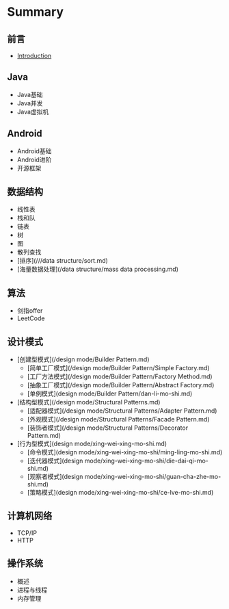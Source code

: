 # Summary

## 前言

* [Introduction](README.md)

## Java

* Java基础
* Java并发
* Java虚拟机

## Android

* Android基础
* Android进阶
* 开源框架

## 数据结构

* 线性表
* 栈和队
* 链表
* 树
* 图
* 散列查找
* [排序](///data structure/sort.md)
* [海量数据处理](/data structure/mass data processing.md)

## 算法

* 剑指offer
* LeetCode

## 设计模式

* [创建型模式](/design mode/Builder Pattern.md)
  * [简单工厂模式](/design mode/Builder Pattern/Simple Factory.md)
  * [工厂方法模式](/design mode/Builder Pattern/Factory Method.md)
  * [抽象工厂模式](/design mode/Builder Pattern/Abstract Factory.md)
  * [单例模式](design mode/Builder Pattern/dan-li-mo-shi.md)
* [结构型模式](/design mode/Structural Patterns.md)
  * [适配器模式](/design mode/Structural Patterns/Adapter Pattern.md)
  * [外观模式](/design mode/Structural Patterns/Facade Pattern.md)
  * [装饰者模式](/design mode/Structural Patterns/Decorator Pattern.md)
* [行为型模式](design mode/xing-wei-xing-mo-shi.md)
  * [命令模式](design mode/xing-wei-xing-mo-shi/ming-ling-mo-shi.md)
  * [迭代器模式](design mode/xing-wei-xing-mo-shi/die-dai-qi-mo-shi.md)
  * [观察者模式](design mode/xing-wei-xing-mo-shi/guan-cha-zhe-mo-shi.md)
  * [策略模式](design mode/xing-wei-xing-mo-shi/ce-lve-mo-shi.md)

## 计算机网络

* TCP/IP
* HTTP

## 操作系统

* 概述
* 进程与线程
* 内存管理

